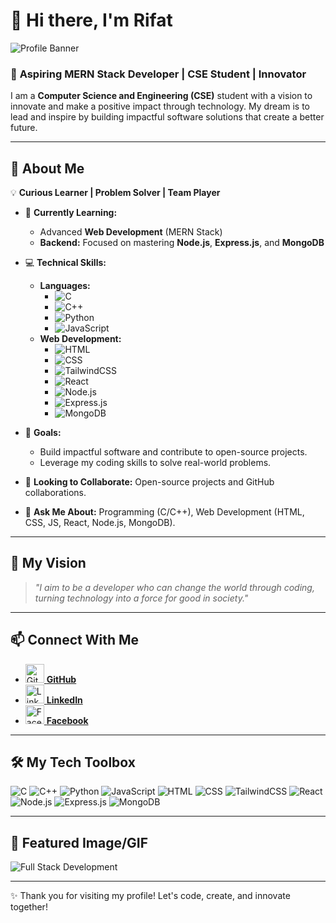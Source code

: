 # 👋 Hi there, I'm **Rifat**

![Profile Banner](https://via.placeholder.com/1200x300.png?text=Welcome+to+Rifat's+GitHub+Profile)

### 🚀 **Aspiring MERN Stack Developer | CSE Student | Innovator**

I am a **Computer Science and Engineering (CSE)** student with a vision to innovate and make a positive impact through technology. My dream is to lead and inspire by building impactful software solutions that create a better future.

---

## 🌟 **About Me**
💡 **Curious Learner | Problem Solver | Team Player**

- 🌱 **Currently Learning:**
  - Advanced **Web Development** (MERN Stack)
  - **Backend:** Focused on mastering **Node.js**, **Express.js**, and **MongoDB**

- 💻 **Technical Skills:**
  - **Languages:**
    - ![C](https://img.shields.io/badge/-C-00599C?logo=c&logoColor=white&style=flat)
    - ![C++](https://img.shields.io/badge/-C++-00599C?logo=cplusplus&logoColor=white&style=flat)
    - ![Python](https://img.shields.io/badge/-Python-3776AB?logo=python&logoColor=white&style=flat)
    - ![JavaScript](https://img.shields.io/badge/-JavaScript-F7DF1E?logo=javascript&logoColor=black&style=flat)
  - **Web Development:**
    - ![HTML](https://img.shields.io/badge/-HTML5-E34F26?logo=html5&logoColor=white&style=flat)
    - ![CSS](https://img.shields.io/badge/-CSS3-1572B6?logo=css3&logoColor=white&style=flat)
    - ![TailwindCSS](https://img.shields.io/badge/-TailwindCSS-38B2AC?logo=tailwind-css&logoColor=white&style=flat)
    - ![React](https://img.shields.io/badge/-React-61DAFB?logo=react&logoColor=black&style=flat)
    - ![Node.js](https://img.shields.io/badge/-Node.js-339933?logo=node-dot-js&logoColor=white&style=flat)
    - ![Express.js](https://img.shields.io/badge/-Express.js-000000?logo=express&logoColor=white&style=flat)
    - ![MongoDB](https://img.shields.io/badge/-MongoDB-47A248?logo=mongodb&logoColor=white&style=flat)

- 🎯 **Goals:**
  - Build impactful software and contribute to open-source projects.
  - Leverage my coding skills to solve real-world problems.

- 🤝 **Looking to Collaborate:** Open-source projects and GitHub collaborations.
- 💬 **Ask Me About:** Programming (C/C++), Web Development (HTML, CSS, JS, React, Node.js, MongoDB).

---

## 🌟 My Vision
> *"I aim to be a developer who can change the world through coding, turning technology into a force for good in society."*

---

## 📫 Connect With Me
- [<img src='https://cdn.jsdelivr.net/npm/simple-icons@3.0.1/icons/github.svg' alt='GitHub' height='30'> **GitHub**](https://github.com/MRS028)
- [<img src='https://cdn.jsdelivr.net/npm/simple-icons@3.0.1/icons/linkedin.svg' alt='LinkedIn' height='30'> **LinkedIn**](https://www.linkedin.com/in/md-rifat-sheikh-426ab0294)
- [<img src='https://cdn.jsdelivr.net/npm/simple-icons@3.0.1/icons/facebook.svg' alt='Facebook' height='30'> **Facebook**](https://www.facebook.com/sheikh.rifat.28)

---

## 🛠️ My Tech Toolbox
![C](https://img.shields.io/badge/-C-00599C?logo=c&logoColor=white&style=flat)
![C++](https://img.shields.io/badge/-C++-00599C?logo=cplusplus&logoColor=white&style=flat)
![Python](https://img.shields.io/badge/-Python-3776AB?logo=python&logoColor=white&style=flat)
![JavaScript](https://img.shields.io/badge/-JavaScript-F7DF1E?logo=javascript&logoColor=black&style=flat)
![HTML](https://img.shields.io/badge/-HTML5-E34F26?logo=html5&logoColor=white&style=flat)
![CSS](https://img.shields.io/badge/-CSS3-1572B6?logo=css3&logoColor=white&style=flat)
![TailwindCSS](https://img.shields.io/badge/-TailwindCSS-38B2AC?logo=tailwind-css&logoColor=white&style=flat)
![React](https://img.shields.io/badge/-React-61DAFB?logo=react&logoColor=black&style=flat)
![Node.js](https://img.shields.io/badge/-Node.js-339933?logo=node-dot-js&logoColor=white&style=flat)
![Express.js](https://img.shields.io/badge/-Express.js-000000?logo=express&logoColor=white&style=flat)
![MongoDB](https://img.shields.io/badge/-MongoDB-47A248?logo=mongodb&logoColor=white&style=flat)

---

## 🌈 Featured Image/GIF
![Full Stack Development](https://i.ibb.co/LC1C1vX/fullstack.jpg)

---

✨ Thank you for visiting my profile! Let's code, create, and innovate together!
